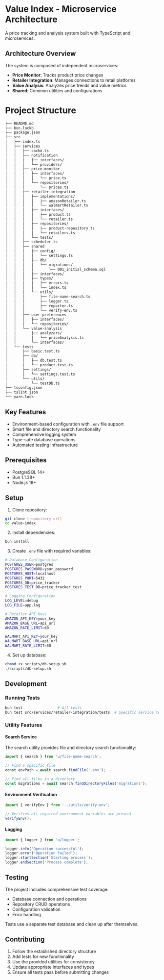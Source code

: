 # Value Index - Microservice Architecture

A price tracking and analysis system built with TypeScript and microservices.

## Architecture Overview

The system is composed of independent microservices:
- **Price Monitor**: Tracks product price changes
- **Retailer Integration**: Manages connections to retail platforms
- **Value Analysis**: Analyzes price trends and value metrics
- **Shared**: Common utilities and configurations

# Project Structure
```bash
├── README.md
├── bun.lockb
├── package.json
├── src
│   ├── index.ts
│   ├── services
│   │   ├── cache.ts
│   │   ├── notification
│   │   │   ├── interfaces/
│   │   │   └── providers/
│   │   ├── price-monitor
│   │   │   ├── interfaces/
│   │   │   │   └── price.ts
│   │   │   └── repositories/
│   │   │       └── prices.ts 
│   │   ├── retailer-integration
│   │   │   ├── implementations/
│   │   │   │   ├── amazonRetailer.ts
│   │   │   │   └── walmartRetailer.ts
│   │   │   ├── interfaces/
│   │   │   │   ├── product.ts
│   │   │   │   └── retailer.ts
│   │   │   ├── repositories/
│   │   │   │   ├── product-repository.ts
│   │   │   │   └── retailers.ts
│   │   │   └── tests/
│   │   ├── scheduler.ts
│   │   ├── shared
│   │   │   ├── config/
│   │   │   │   └── settings.ts
│   │   │   ├── db/
│   │   │   │   └── migrations/
│   │   │   │       └── 001_initial_schema.sql
│   │   │   ├── interfaces/
│   │   │   ├── types/
│   │   │   │   ├── errors.ts
│   │   │   │   └── index.ts
│   │   │   └── utils/
│   │   │       ├── file-name-search.ts
│   │   │       ├── logger.ts
│   │   │       ├── reporter.ts
│   │   │       └── verify-env.ts
│   │   ├── user-preferences
│   │   │   ├── interfaces/
│   │   │   └── repositories/
│   │   └── value-analysis
│   │       ├── analyzers/
│   │       │   └── priceAnalysis.ts
│   │       └── interfaces/
│   └── tests
│       ├── basic.test.ts
│       ├── db/
│       │   ├── db.test.ts
│       │   └── product.test.ts
│       ├── settings/
│       │   └── settings.test.ts
│       └── utils/
│           └── testDb.ts
├── tsconfig.json
├── tslint.json
└── yarn.lock
```

## Key Features
- Environment-based configuration with `.env` file support
- Smart file and directory search functionality
- Comprehensive logging system
- Type-safe database operations
- Automated testing infrastructure

## Prerequisites
- PostgreSQL 14+
- Bun 1.1.38+
- Node.js 18+

## Setup

1. Clone repository:
```bash
git clone [repository-url]
cd value-index
```

2. Install dependencies:
```bash
bun install
```

3. Create `.env` file with required variables:
```bash
# Database Configuration
POSTGRES_USER=postgres
POSTGRES_PASSWORD=your_password
POSTGRES_HOST=localhost
POSTGRES_PORT=5432
POSTGRES_DB=price_tracker
POSTGRES_TEST_DB=price_tracker_test

# Logging Configuration
LOG_LEVEL=debug
LOG_FILE=app.log

# Retailer API Keys
AMAZON_API_KEY=your_key
AMAZON_BASE_URL=api_url
AMAZON_RATE_LIMIT=60

WALMART_API_KEY=your_key
WALMART_BASE_URL=api_url
WALMART_RATE_LIMIT=60
```

4. Set up database:
```bash
chmod +x scripts/db-setup.sh
./scripts/db-setup.sh
```

## Development

### Running Tests
```bash
bun test                # All tests
bun test src/services/retailer-integration/tests  # Specific service tests
```

### Utility Features

#### Search Service
The search utility provides file and directory search functionality:
```typescript
import { search } from 'u/file-name-search';

// Find a specific file
const envPath = await search.findFile('.env');

// Find all files in a directory
const migrations = await search.findDirectoryFiles('migrations');
```

#### Environment Verification
```typescript
import { verifyEnv } from '../utils/verify-env';

// Verifies all required environment variables are present
verifyEnv();
```

#### Logging
```typescript
import { logger } from 'u/logger';

logger.info('Operation successful');
logger.error('Operation failed');
logger.startSection('Starting process');
logger.endSection('Process complete');
```

## Testing
The project includes comprehensive test coverage:
- Database connection and operations
- Repository CRUD operations
- Configuration validation
- Error handling

Tests use a separate test database and clean up after themselves.

## Contributing
1. Follow the established directory structure
2. Add tests for new functionality
3. Use the provided utilities for consistency
4. Update appropriate interfaces and types
5. Ensure all tests pass before submitting changes